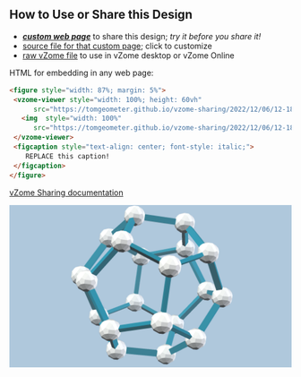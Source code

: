 
## How to Use or Share this Design

 - [***custom web page***][post] to share this design; *try it before you share it!*
 - [source file for that custom page][source]; click to customize
 - [raw vZome file][raw] to use in vZome desktop or vZome Online
 
 HTML for embedding in any web page:
 ```html
<figure style="width: 87%; margin: 5%">
  <vzome-viewer style="width: 100%; height: 60vh"
       src="https://tomgeometer.github.io/vzome-sharing/2022/12/06/12-18-28-Dodecahedron/Dodecahedron.vZome" >
    <img  style="width: 100%"
       src="https://tomgeometer.github.io/vzome-sharing/2022/12/06/12-18-28-Dodecahedron/Dodecahedron.png" >
  </vzome-viewer>
  <figcaption style="text-align: center; font-style: italic;">
     REPLACE this caption!
  </figcaption>
</figure>
 ```

[vZome Sharing documentation](https://vzome.github.io/vzome/sharing.html#how-it-works)

![Image](<Dodecahedron.png>)


[post]: <https://tomgeometer.github.io/vzome-sharing/2022/12/06/Dodecahedron-12-18-28.html>
[source]: <https://github.com/tomgeometer/vzome-sharing/edit/main/_posts/2022-12-06-Dodecahedron-12-18-28.md>
[raw]: <https://raw.githubusercontent.com/tomgeometer/vzome-sharing/main/2022/12/06/12-18-28-Dodecahedron/Dodecahedron.vZome>
